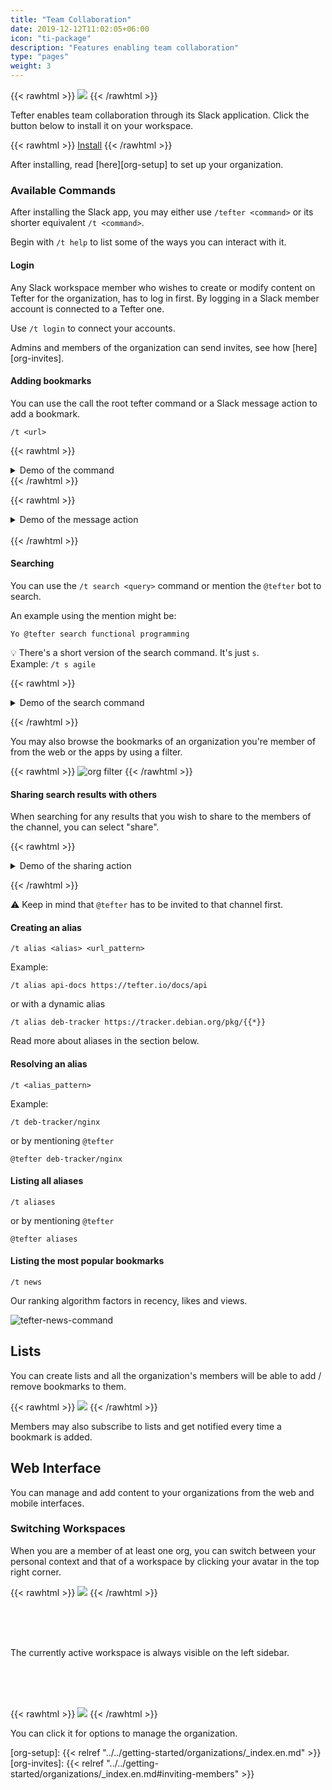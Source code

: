 ```yaml
---
title: "Team Collaboration"
date: 2019-12-12T11:02:05+06:00
icon: "ti-package"
description: "Features enabling team collaboration"
type: "pages"
weight: 3
---
```


{{< rawhtml >}}
  <img class="inpage-hero" src="/images/team_collaboration.svg"/>
{{< /rawhtml >}}

Tefter enables team collaboration through its Slack application.
Click the button below to install it on your workspace.

{{< rawhtml >}}
<a class="btn btn-primary" href="https://tefter.io/integrations/slack_direct_install_callback">Install</a>
{{< /rawhtml >}}

After installing, read [here][org-setup] to set up your organization.

### Available Commands

After installing the Slack app, you may either use `/tefter <command>` or its shorter
equivalent `/t <command>`.

Begin with `/t help` to list some of the ways you can interact with it.

#### Login

Any Slack workspace member who wishes to create or modify content on
Tefter for the organization, has to log in first. By logging in a Slack
member account is connected to a Tefter one.

Use `/t login` to connect your accounts.

Admins and members of the organization can send invites, see how [here][org-invites].

#### Adding bookmarks

You can use the call the root tefter command or a Slack message action to add a bookmark.

```
/t <url>
```

{{< rawhtml >}}
<details>
  <summary>
  Demo of the command
  </summary>

  <img src="https://i.imgur.com/YBYWJyd.gif" alt="slack integration add bookmark">
</details>
{{< /rawhtml >}}

{{< rawhtml >}}
<details>
  <summary>
  Demo of the message action
  </summary>

  <img src="https://i.imgur.com/VQQ2OxX.gif" alt="slack integration add bookmark">
</details>

<br/>
{{< /rawhtml >}}

#### Searching

You can use the `/t search <query>` command or mention the
`@tefter` bot to search.

An example using the mention might be:

`Yo @tefter search functional programming`

:bulb: There's a short version of the search command. It's just `s`.  
Example: `/t s agile`

{{< rawhtml >}}
<details>
  <summary>
  Demo of the search command
  </summary>

  <img src="https://i.imgur.com/4wqaTL4.gif" alt="slack integration search command">
</details>

{{< /rawhtml >}}

You may also browse the bookmarks of an organization you're member of
from the web or the apps by using a filter.

{{< rawhtml >}}
  <img src="/images/org_filter.png" alt="org filter">
{{< /rawhtml >}}

#### Sharing search results with others

When searching for any results that you wish to share to the members of
the channel, you can select "share".

{{< rawhtml >}}
<details>
  <summary>
  Demo of the sharing action
  </summary>

  <img src="https://i.imgur.com/raQBXG9.png" alt="slack integration share action">

  <img src="https://i.imgur.com/rVmMTVj.png" alt="slack integration share action response">
</details>

{{< /rawhtml >}}

:warning: Keep in mind that `@tefter` has to be invited to that channel first.

#### Creating an alias

```
/t alias <alias> <url_pattern>
```

Example:

```
/t alias api-docs https://tefter.io/docs/api
```

or with a dynamic alias

```
/t alias deb-tracker https://tracker.debian.org/pkg/{{*}}
```

Read more about aliases in the section below.

#### Resolving an alias

```
/t <alias_pattern>
```

Example:

```
/t deb-tracker/nginx
```

or by mentioning `@tefter`

```
@tefter deb-tracker/nginx
```

#### Listing all aliases

```
/t aliases
```

or by mentioning `@tefter`

```
@tefter aliases
```

#### Listing the most popular bookmarks

```
/t news
```

Our ranking algorithm factors in recency, likes and views.

![tefter-news-command](https://i.imgur.com/XmrFUhs.png)

## Lists

You can create lists and all the organization's members will be able to
add / remove bookmarks to them.

{{< rawhtml >}}
  <img src="/images/org_lists.png"/>
{{< /rawhtml >}}

Members may also subscribe to lists and get notified every time a bookmark is added.

## Web Interface

You can manage and add content to your organizations from the web and mobile interfaces.

### Switching Workspaces

When you are a member of at least one org, you can switch between your
personal context and that of a workspace by clicking your avatar in
the top right corner.

{{< rawhtml >}}
  <img src="/images/org_switch.png"/>
{{< /rawhtml >}}

<br/>
<br/>
<br/>

The currently active workspace is always visible on the left sidebar.

<br/>
<br/>
<br/>


{{< rawhtml >}}
  <img src="/images/current_org_context.png"/>
{{< /rawhtml >}}

You can click it for options to manage the organization.

[org-setup]: {{< relref "../../getting-started/organizations/_index.en.md" >}}
[org-invites]: {{< relref "../../getting-started/organizations/_index.en.md#inviting-members" >}}
